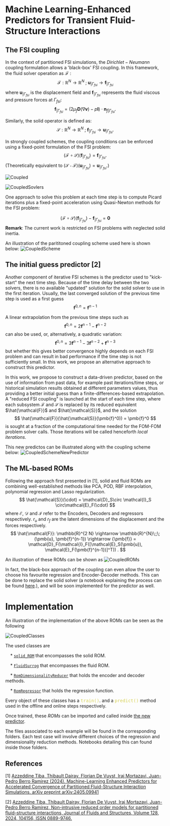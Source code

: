 # Machine Learning-Enhanced Predictors for Transient Fluid-Structure Interactions

## The FSI coupling

In the context of partitioned FSI simulations, the $Dirichlet-Neumann$ coupling formulation allows a 'black-box' FSI coupling. In this framework, the fluid solver operation as $\mathcal{F}$ :
$$
  \mathcal{F} : \mathbb{R}^N \rightarrow \mathbb{R}^N\;;\; \boldsymbol{u}_{|\Gamma_{fsi}} \rightarrow \boldsymbol{f}_{|\Gamma_{fsi}}
$$
where $\boldsymbol{u}_{|\Gamma_{fsi}}$ is the displacement field and $\boldsymbol{f}_{|\Gamma_{fsi}}$ represents the fluid viscous and pressure forces at $\Gamma_{fsi}$:
$$
  \boldsymbol{f}_{|\Gamma_{fsi}} = (2 \mu_f  \boldsymbol{D}(\nabla\boldsymbol{v}) - p \boldsymbol{I} ) \cdot \boldsymbol{n}_{f|\Gamma_{fsi}}.
$$

Similarly, the solid operator is defined as:
$$  \mathcal{S} : \mathbb{R}^N \rightarrow \mathbb{R}^N\;;\; \boldsymbol{f}_{|\Gamma_{fsi}} \rightarrow \boldsymbol{u}_{|\Gamma_{fsi}}  .
$$

In strongly coupled schemes, the coupling conditions can be enforced  using a fixed-point formulation of the FSI problem:
$$    (\mathcal{F} \circ \mathcal{S})(\boldsymbol{f}_{|\Gamma_{fsi}}) = \boldsymbol{f}_{|\Gamma_{fsi}}.
$$
(Theoretically equivalent to $(\mathcal{S} \circ \mathcal{F})(\boldsymbol{u}_{|\Gamma_{fsi}}) = \boldsymbol{u}_{|\Gamma_{fsi}}$.)

![Coupled](../figs/Coupled.png "Coupled")

![CoupledSovlers](../figs/CoupledSolvers.png "Coupled Solvers")


One approach to solve this problem  at each time step is to compute Picard iterations plus a fixed-point acceleration using Quasi-Newton methods for the FSI problem:

$$    (\mathcal{F} \circ \mathcal{S})(\boldsymbol{f}_{|\Gamma_{fsi}}) - \boldsymbol{f}_{|\Gamma_{fsi}} = \boldsymbol{0}
$$
**Remark**: The current work is restricted on FSI problems with neglected solid inertia.

An illustration of the parititoned coupling scheme used here is shown below:
![CoupledScheme](../figs/Scheme.png "Coupled Scheme")

## The initial guess predictor [2]

Another component of iterative FSI schemes is the predictor used to "kick-start" the next time step. Because of the time delay between the two solvers, there is no available "updated" solution for the solid solver to use in the first iteration. Usually, the last converged solution of the previous time step is used as a first guess
$$
    \pmb{f}^{0, n} = \pmb{f}^{n-1}
$$

A linear extrapolation from the previous time steps such as
$$
\pmb{f}^{0, n} = 2\pmb{f}^{n-1} - \pmb{f}^{n-2}
$$
can also be used, or, alternatively, a quadratic variation:
$$
    \pmb{f}^{0, n} = 3\pmb{f}^{n-1} - 3\pmb{f}^{n-2} + \pmb{f}^{n-3}
$$
but whether this gives better convergence highly depends on each FSI problem and can result in bad performance if the time step is not sufficiently small. In this work, we propose an alternative approach to construct this predictor.

In this work, we propose to construct a data-driven predictor, based on the use of information from past data, for example past iterations/time steps, or historical simulation results obtained at different parameters values, thus providing a better initial guess than a finite-differences-based extrapolation.
A "reduced FSI coupling" is launched at the start of each time step, where each subsystem $\mathcal{F}$ and $\mathcal{S}$ is replaced by its reduced equivalent $\hat{\mathcal{F}}$ and $\hat{\mathcal{S}}$, and the solution
$$
    \hat{\mathcal{F}}(\hat{\mathcal{S}}(\pmb{f}^0)) = \pmb{f}^0
$$
is sought at a fraction of the computational time needed for the FOM-FOM problem solver calls. Those iterations will be called henceforth *local iterations*.

This new predictos can be illustrated along with the coupling scheme below:
![CoupledSchemeNewPredictor](../figs/CoupledNewPredictor.png "Coupled Scheme with predictor")


## The ML-based ROMs
Following the approach first presented in [1], solid and fluid ROMs are combining well-established methods like PCA, POD, RBF interpolation, polynomial regression and Lasso regularization.
$$
\hat{\mathcal{S}}(\cdot) = \mathcal{D}_S\circ \mathcal{I}_S \circ\mathcal{E}_F(\cdot)
$$
where $\mathcal{E}$, $\mathcal{D}$ and $\mathcal{I}$ refer to the Encoders, Decoders and regressors respectively. $r_u$ and $r_f$ are the latent dimensions of the displacement and the forces respectively.
$$
\hat{\mathcal{F}}: \mathbb{R}^{2 N} \rightarrow \mathbb{R}^{N}\;;\; (\pmb{u}, \pmb{f}^{n-1}) \rightarrow {\pmb{f}} = \mathcal{D}_F(\mathcal{I}_F([\mathcal{E}_S(\pmb{u}), \mathcal{E}_F(\pmb{f}^{n-1})]^T)) .
$$

An illustration of these ROMs can be shown as
![CoupledROMs](../figs/CoupledROMs.png "Coupled ROMs")

In fact, the black-box approach of the coupling can even allow the user to choose his favourite regression and Encoder-Decoder methods. This can be done to replace the solid solver (a notebook explaining the process can be found [here](https://github.com/FsiROM/SIMWorkshop/blob/main/FsiROM.ipynb).), and will be soon implemented for the predictor as well.

# Implementation

An illustration of the implementation of the above ROMs can be seen as the following

![CoupledClasses](../figs/CoupledClasses.png "Coupled Classes")

The used classes are

&nbsp;&nbsp;&nbsp;&nbsp;* [`solid_ROM`](https://github.com/azzeddinetiba/ROM_AM/blob/main/rom_am/solid_rom.py) that encompasses the solid ROM.

&nbsp;&nbsp;&nbsp;&nbsp;* [`FluidSurrog`](https://github.com/azzeddinetiba/ROM_AM/blob/main/rom_am/fluid_surrogate.py) that encompasses the fluid ROM.

&nbsp;&nbsp;&nbsp;&nbsp;* [`RomDimensionalityReducer`](https://github.com/azzeddinetiba/ROM_AM/blob/main/rom_am/dimreducers/rom_DimensionalityReducer.py) that holds the encoder and decoder methods.

&nbsp;&nbsp;&nbsp;&nbsp;* [`RomRegressor`](https://github.com/azzeddinetiba/ROM_AM/blob/main/rom_am/regressors/rom_regressor.py) that holds the regression function.

Every object of these classes has a <tt><span style="color:#d6d159">train()</span></tt>.
 and a <tt><span style="color:#d6d159">predict()</span></tt> method used in the offline and online steps respectively.

Once trained, these *ROMs* can be imported and called inside [the new predictor](https://github.com/FsiROM/Kratos/blob/feature-CoSim-RomFom/applications/CoSimulationApplication/python_scripts/predictors/surrogateBased.py).


The files associated to each example will be found in the corresponding folders. Each test case will involve different choices of the regression and dimensionality reduction methods. Notebooks detailing this can found inside those folders.

## References

[1] [Azzeddine Tiba, Thibault Dairay, Florian De Vuyst, Iraj Mortazavi, Juan-Pedro Berro Ramirez (2024). Machine-Learning Enhanced Predictors for Accelerated Convergence of Partitioned Fluid-Structure Interaction Simulations. arXiv preprint arXiv:2405.09941](https://doi.org/10.48550/arXiv.2405.09941)

[2] [Azzeddine Tiba, Thibault Dairay, Florian De Vuyst, Iraj Mortazavi, Juan-Pedro Berro Ramirez, Non-intrusive reduced order models for partitioned fluid–structure interactions, Journal of Fluids and Structures, Volume 128, 2024, 104156, ISSN 0889-9746.](https://doi.org/10.1016/j.jfluidstructs.2024.104156)
